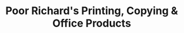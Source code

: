 ---
title: "Poor Richard's Printing, Copying & Office Products"
url: /atchison/poor-richards-printing-copying-and-office-products/
shop: office supplies
---